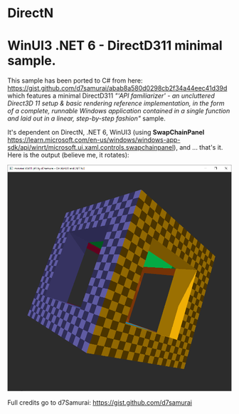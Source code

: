 # DirectN
 # WinUI3 .NET 6 - DirectD311 minimal sample.
 This sample has been ported to C# from here: https://gist.github.com/d7samurai/abab8a580d0298cb2f34a44eec41d39d which features a minimal DirectD311 *"'API familiarizer' - an uncluttered Direct3D 11 setup & basic rendering reference implementation, in the form of a complete, runnable Windows application contained in a single function and laid out in a linear, step-by-step fashion"* sample.

 It's dependent on DirectN, .NET 6, WinUI3 (using **SwapChainPanel** https://learn.microsoft.com/en-us/windows/windows-app-sdk/api/winrt/microsoft.ui.xaml.controls.swapchainpanel), and ... that's it. Here is the output (believe me, it rotates):

  ![Sample](../../Assets/minimald3d11_pt3.png?raw=true)

 Full credits go to d7Samurai: https://gist.github.com/d7samurai


